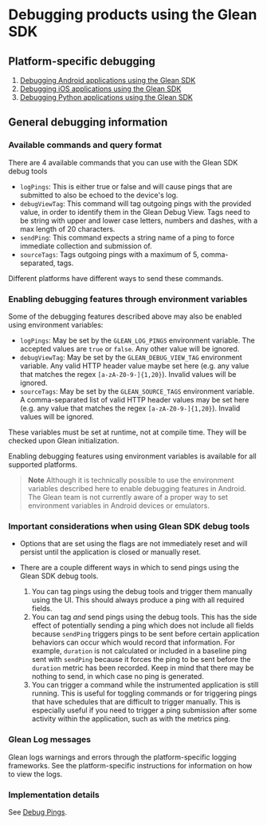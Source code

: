 # Debugging products using the Glean SDK

## Platform-specific debugging

1. [Debugging Android applications using the Glean SDK](android.md)
2. [Debugging iOS applications using the Glean SDK](ios.md)
3. [Debugging Python applications using the Glean SDK](python.md)

## General debugging information

### Available commands and query format

There are 4 available commands that you can use with the Glean SDK debug tools

- `logPings`: This is either true or false and will cause pings that are submitted to also be echoed to the device's log.
- `debugViewTag`: This command will tag outgoing pings with the provided value, in order to identify them in the Glean Debug View. Tags need to be string with upper and lower case letters, numbers and dashes, with a max length of 20 characters.
- `sendPing`: This command expects a string name of a ping to force immediate collection and submission of.
- `sourceTags`: Tags outgoing pings with a maximum of 5, comma-separated, tags.

Different platforms have different ways to send these commands.

### Enabling debugging features through environment variables

Some of the debugging features described above may also be enabled using environment variables:

- `logPings`: May be set by the `GLEAN_LOG_PINGS` environment variable. The accepted values are
`true` or `false`. Any other value will be ignored.
- `debugViewTag`: May be set by the `GLEAN_DEBUG_VIEW_TAG` environment variable. Any valid HTTP header value maybe set here
(e.g. any value that matches the regex `[a-zA-Z0-9-]{1,20}`). Invalid values will be ignored.
- `sourceTags`: May be set by the `GLEAN_SOURCE_TAGS` environment variable. A comma-separated list of valid HTTP header values may be set here
(e.g. any value that matches the regex `[a-zA-Z0-9-]{1,20}`). Invalid values will be ignored.

These variables must be set at runtime, not at compile time. They will be checked upon Glean initialization.

Enabling debugging features using environment variables is available for all supported platforms.

> **Note** Although it is technically possible to use the environment variables described here to enable debugging features in Android. The Glean team is not currently aware of a proper way to set environment variables in Android devices or emulators.

### Important considerations when using Glean SDK debug tools

- Options that are set using the flags are not immediately reset and will persist until the application is closed or manually reset.

- There are a couple different ways in which to send pings using the Glean SDK debug tools.
    1. You can tag pings using the debug tools and trigger them manually using the UI.  This should always produce a ping with all required fields.
    2. You can tag _and_ send pings using the debug tools.  This has the side effect of potentially sending a ping which does not include all fields because `sendPing` triggers pings to be sent before certain application behaviors can occur which would record that information.  For example, `duration` is not calculated or included in a baseline ping sent with `sendPing` because it forces the ping to be sent before the `duration` metric has been recorded.  Keep in mind that there may be nothing to send, in which case no ping is generated.
    3. You can trigger a command while the instrumented application is still running.  This is useful for toggling commands or for triggering pings that have schedules that are difficult to trigger manually.  This is especially useful if you need to trigger a ping submission after some activity within the application, such as with the metrics ping.

### Glean Log messages

Glean logs warnings and errors through the platform-specific logging frameworks.  See the platform-specific instructions for information on how to view the logs.

### Implementation details

See [Debug Pings](../../dev/core/internal/debug-pings.md).
